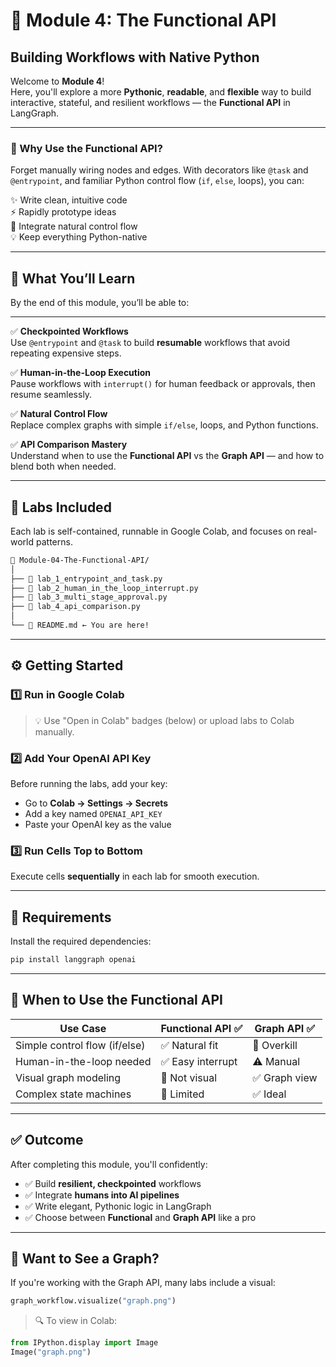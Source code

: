 # 🐍 Module 4: The Functional API  
## Building Workflows with Native Python

Welcome to **Module 4**!  
Here, you'll explore a more **Pythonic**, **readable**, and **flexible** way to build interactive, stateful, and resilient workflows — the **Functional API** in LangGraph.

---

### 🧠 Why Use the Functional API?

Forget manually wiring nodes and edges. With decorators like `@task` and `@entrypoint`, and familiar Python control flow (`if`, `else`, loops), you can:

✨ Write clean, intuitive code  
⚡ Rapidly prototype ideas  
🔁 Integrate natural control flow  
💡 Keep everything Python-native  

---

## 🚀 What You’ll Learn

By the end of this module, you’ll be able to:

---

✅ **Checkpointed Workflows**  
Use `@entrypoint` and `@task` to build **resumable** workflows that avoid repeating expensive steps.

✅ **Human-in-the-Loop Execution**  
Pause workflows with `interrupt()` for human feedback or approvals, then resume seamlessly.

✅ **Natural Control Flow**  
Replace complex graphs with simple `if/else`, loops, and Python functions.

✅ **API Comparison Mastery**  
Understand when to use the **Functional API** vs the **Graph API** — and how to blend both when needed.

---

## 🧪 Labs Included

Each lab is self-contained, runnable in Google Colab, and focuses on real-world patterns.

```bash
📁 Module-04-The-Functional-API/
│
├── 🧪 lab_1_entrypoint_and_task.py
├── 🧪 lab_2_human_in_the_loop_interrupt.py
├── 🧪 lab_3_multi_stage_approval.py
├── 🧪 lab_4_api_comparison.py
│
└── 📘 README.md ← You are here!
````

---

## ⚙️ Getting Started

### 1️⃣ Run in Google Colab

> 💡 Use "Open in Colab" badges (below) or upload labs to Colab manually.

### 2️⃣ Add Your OpenAI API Key

Before running the labs, add your key:

* Go to **Colab → Settings → Secrets**
* Add a key named `OPENAI_API_KEY`
* Paste your OpenAI key as the value

### 3️⃣ Run Cells Top to Bottom

Execute cells **sequentially** in each lab for smooth execution.

---

## 🧰 Requirements

Install the required dependencies:

```bash
pip install langgraph openai
```

---

## 🧭 When to Use the Functional API

| Use Case                      | Functional API ✅ | Graph API ✅  |
| ----------------------------- | ---------------- | ------------ |
| Simple control flow (if/else) | ✅ Natural fit    | 🚫 Overkill  |
| Human-in-the-loop needed      | ✅ Easy interrupt | ⚠️ Manual    |
| Visual graph modeling         | 🚫 Not visual    | ✅ Graph view |
| Complex state machines        | 🚫 Limited       | ✅ Ideal      |

---

## ✅ Outcome

After completing this module, you'll confidently:

* ✅ Build **resilient, checkpointed** workflows
* ✅ Integrate **humans into AI pipelines**
* ✅ Write elegant, Pythonic logic in LangGraph
* ✅ Choose between **Functional** and **Graph API** like a pro

---

## 📸 Want to See a Graph?

If you're working with the Graph API, many labs include a visual:

```python
graph_workflow.visualize("graph.png")
```

> 🔍 To view in Colab:

```python
from IPython.display import Image
Image("graph.png")
```
